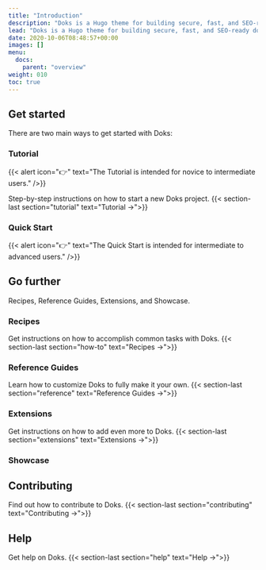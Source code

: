 ```yaml
---
title: "Introduction"
description: "Doks is a Hugo theme for building secure, fast, and SEO-ready documentation websites, which you can easily update and customize."
lead: "Doks is a Hugo theme for building secure, fast, and SEO-ready documentation websites, which you can easily update and customize."
date: 2020-10-06T08:48:57+00:00
images: []
menu:
  docs:
    parent: "overview"
weight: 010
toc: true
---
```


## Get started

There are two main ways to get started with Doks:

### Tutorial

{{< alert icon="👉" text="The Tutorial is intended for novice to intermediate users." />}}

Step-by-step instructions on how to start a new Doks project. {{< section-last section="tutorial" text="Tutorial →">}}

### Quick Start

{{< alert icon="👉" text="The Quick Start is intended for intermediate to advanced users." />}}


## Go further

Recipes, Reference Guides, Extensions, and Showcase.

### Recipes

Get instructions on how to accomplish common tasks with Doks. {{< section-last section="how-to" text="Recipes →">}}

### Reference Guides

Learn how to customize Doks to fully make it your own. {{< section-last section="reference" text="Reference Guides →">}}

### Extensions

Get instructions on how to add even more to Doks. {{< section-last section="extensions" text="Extensions →">}}

### Showcase


## Contributing

Find out how to contribute to Doks. {{< section-last section="contributing" text="Contributing →">}}

## Help

Get help on Doks. {{< section-last section="help" text="Help →">}}
